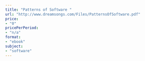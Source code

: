 ```yaml
---
title: "Patterns of Software "
url: "http://www.dreamsongs.com/Files/PatternsOfSoftware.pdf"
price: 
- "0"
pricePerPeriod: 
- "n/a"
format: 
- "ebook"
subject: 
- "software"
---
```

